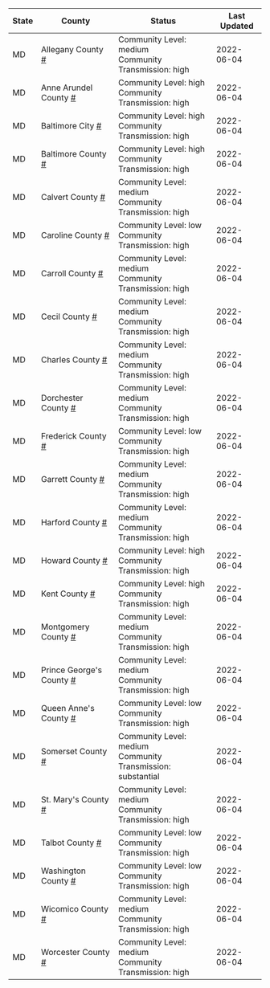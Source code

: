 State | County | Status | Last Updated
--- | --- | --- | --- 
MD | Allegany County <a href="#allegany_county">#</a> | <a name="allegany_county"></a>Community Level: medium<br/>Community Transmission: high | 2022-06-04
MD | Anne Arundel County <a href="#anne_arundel_county">#</a> | <a name="anne_arundel_county"></a>Community Level: high<br/>Community Transmission: high | 2022-06-04
MD | Baltimore City <a href="#baltimore_city">#</a> | <a name="baltimore_city"></a>Community Level: high<br/>Community Transmission: high | 2022-06-04
MD | Baltimore County <a href="#baltimore_county">#</a> | <a name="baltimore_county"></a>Community Level: high<br/>Community Transmission: high | 2022-06-04
MD | Calvert County <a href="#calvert_county">#</a> | <a name="calvert_county"></a>Community Level: medium<br/>Community Transmission: high | 2022-06-04
MD | Caroline County <a href="#caroline_county">#</a> | <a name="caroline_county"></a>Community Level: low<br/>Community Transmission: high | 2022-06-04
MD | Carroll County <a href="#carroll_county">#</a> | <a name="carroll_county"></a>Community Level: medium<br/>Community Transmission: high | 2022-06-04
MD | Cecil County <a href="#cecil_county">#</a> | <a name="cecil_county"></a>Community Level: medium<br/>Community Transmission: high | 2022-06-04
MD | Charles County <a href="#charles_county">#</a> | <a name="charles_county"></a>Community Level: medium<br/>Community Transmission: high | 2022-06-04
MD | Dorchester County <a href="#dorchester_county">#</a> | <a name="dorchester_county"></a>Community Level: medium<br/>Community Transmission: high | 2022-06-04
MD | Frederick County <a href="#frederick_county">#</a> | <a name="frederick_county"></a>Community Level: low<br/>Community Transmission: high | 2022-06-04
MD | Garrett County <a href="#garrett_county">#</a> | <a name="garrett_county"></a>Community Level: medium<br/>Community Transmission: high | 2022-06-04
MD | Harford County <a href="#harford_county">#</a> | <a name="harford_county"></a>Community Level: medium<br/>Community Transmission: high | 2022-06-04
MD | Howard County <a href="#howard_county">#</a> | <a name="howard_county"></a>Community Level: high<br/>Community Transmission: high | 2022-06-04
MD | Kent County <a href="#kent_county">#</a> | <a name="kent_county"></a>Community Level: high<br/>Community Transmission: high | 2022-06-04
MD | Montgomery County <a href="#montgomery_county">#</a> | <a name="montgomery_county"></a>Community Level: medium<br/>Community Transmission: high | 2022-06-04
MD | Prince George's County <a href="#prince_george's_county">#</a> | <a name="prince_george's_county"></a>Community Level: medium<br/>Community Transmission: high | 2022-06-04
MD | Queen Anne's County <a href="#queen_anne's_county">#</a> | <a name="queen_anne's_county"></a>Community Level: low<br/>Community Transmission: high | 2022-06-04
MD | Somerset County <a href="#somerset_county">#</a> | <a name="somerset_county"></a>Community Level: medium<br/>Community Transmission: substantial | 2022-06-04
MD | St. Mary's County <a href="#st._mary's_county">#</a> | <a name="st._mary's_county"></a>Community Level: medium<br/>Community Transmission: high | 2022-06-04
MD | Talbot County <a href="#talbot_county">#</a> | <a name="talbot_county"></a>Community Level: low<br/>Community Transmission: high | 2022-06-04
MD | Washington County <a href="#washington_county">#</a> | <a name="washington_county"></a>Community Level: low<br/>Community Transmission: high | 2022-06-04
MD | Wicomico County <a href="#wicomico_county">#</a> | <a name="wicomico_county"></a>Community Level: medium<br/>Community Transmission: high | 2022-06-04
MD | Worcester County <a href="#worcester_county">#</a> | <a name="worcester_county"></a>Community Level: medium<br/>Community Transmission: high | 2022-06-04
